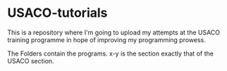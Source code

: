 # USACO-tutorials

This is a repository where I'm going to upload my attempts at the USACO training programme in hope of improving my programming prowess.

The Folders contain the programs. 
x-y is the section exactly that of the USACO section.